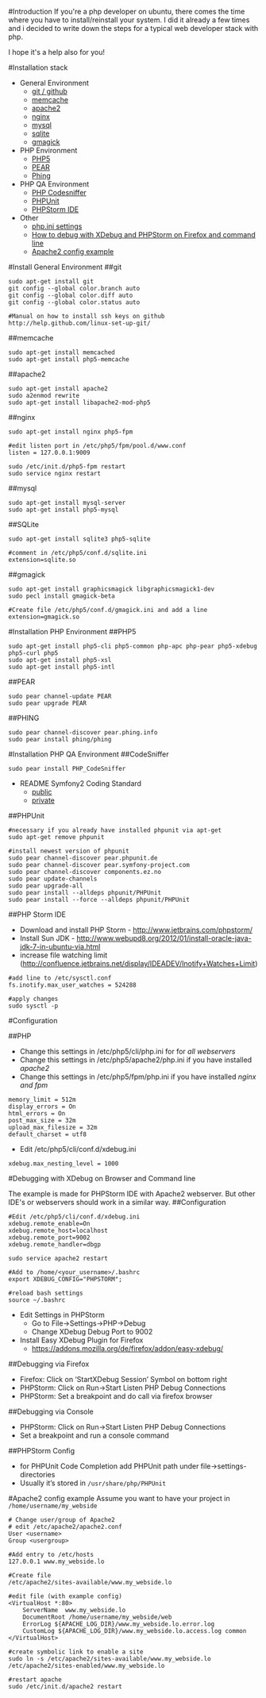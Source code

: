 #Introduction
If you're a php developer on ubuntu, there comes the time where you have to install/reinstall your system.
I did it already a few times and i decided to write down the steps for a typical web developer stack with php.

I hope it's a help also for you!

#Installation stack
* General Environment
    * [git / github](#git)
    * [memcache](#memcache)
    * [apache2](#apache2)
    * [nginx](#nginx)
    * [mysql](#mysql)
    * [sqlite](#sqlite)
    * [gmagick](#gmagick)
* PHP Environment
    * [PHP5](#php)
    * [PEAR](#pear)
    * [Phing](#phing)
* PHP QA Environment
    * [PHP Codesniffer](#php-codesniffer)
    * [PHPUnit](#phpunit)
    * [PHPStorm IDE](#phpstorm)
* Other
    * [php.ini settings](#php-ini)
    * [How to debug with XDebug and PHPStorm on Firefox and command line](#debugging-with-phpstorm)
    * [Apache2 config example](#apache2-config-example)

#Install General Environment
<a name="git"></a>
##git
```shell
sudo apt-get install git
git config --global color.branch auto
git config --global color.diff auto
git config --global color.status auto

#Manual on how to install ssh keys on github http://help.github.com/linux-set-up-git/
```
<a name="memcache"></a>
##memcache
```shell
sudo apt-get install memcached
sudo apt-get install php5-memcache
```

<a name="apache2"></a>
##apache2
```shell
sudo apt-get install apache2
sudo a2enmod rewrite
sudo apt-get install libapache2-mod-php5
```

<a name="nginx"></a>
##nginx
```shell
sudo apt-get install nginx php5-fpm

#edit listen port in /etc/php5/fpm/pool.d/www.conf
listen = 127.0.0.1:9009

sudo /etc/init.d/php5-fpm restart
sudo service nginx restart
```

<a name="mysql"></a>
##mysql
```shell
sudo apt-get install mysql-server
sudo apt-get install php5-mysql
```

<a name="sqlite"></a>
##SQLite
```shell
sudo apt-get install sqlite3 php5-sqlite

#comment in /etc/php5/conf.d/sqlite.ini
extension=sqlite.so
```

<a name="gmagick"></a>
##gmagick
```shell
sudo apt-get install graphicsmagick libgraphicsmagick1-dev
sudo pecl install gmagick-beta

#Create file /etc/php5/conf.d/gmagick.ini and add a line 
extension=gmagick.so
```

#Installation PHP Environment
<a name="php"></a>
##PHP5
```shell
sudo apt-get install php5-cli php5-common php-apc php-pear php5-xdebug php5-curl php5
sudo apt-get install php5-xsl
sudo apt-get install php5-intl
```

<a name="pear"></a>
##PEAR
```shell
sudo pear channel-update PEAR
sudo pear upgrade PEAR
```

<a name="phing"></a>
##PHING
```shell
sudo pear channel-discover pear.phing.info
sudo pear install phing/phing
```

#Installation PHP QA Environment
<a name="php-codesniffer"></a>
##CodeSniffer
```shell
sudo pear install PHP_CodeSniffer
```

* README Symfony2 Coding Standard
    * [public](https://github.com/opensky/Symfony2-coding-standard)
    * [private](https://github.com/nzzdev/Symfony2-coding-standard/blob/master/README.md)

<a name="phpunit"></a>
##PHPUnit
```shell
#necessary if you already have installed phpunit via apt-get
sudo apt-get remove phpunit

#install newest version of phpunit
sudo pear channel-discover pear.phpunit.de
sudo pear channel-discover pear.symfony-project.com
sudo pear channel-discover components.ez.no
sudo pear update-channels
sudo pear upgrade-all
sudo pear install --alldeps phpunit/PHPUnit
sudo pear install --force --alldeps phpunit/PHPUnit
``` 

<a name="phpstorm"></a>
##PHP Storm IDE
* Download and install PHP Storm - http://www.jetbrains.com/phpstorm/
* Install Sun JDK - http://www.webupd8.org/2012/01/install-oracle-java-jdk-7-in-ubuntu-via.html
* increase file watching limit (http://confluence.jetbrains.net/display/IDEADEV/Inotify+Watches+Limit)

```shell
#add line to /etc/sysctl.conf
fs.inotify.max_user_watches = 524288

#apply changes
sudo sysctl -p
```

#Configuration

<a name="php-ini"></a>
##PHP
* Change this settings in /etc/php5/cli/php.ini for for *all webservers*
* Change this settings in /etc/php5/apache2/php.ini if you have installed *apache2*
* Change this settings in /etc/php5/fpm/php.ini if you have installed *nginx and fpm*

```shell
memory_limit = 512m
display_errors = On
html_errors = On
post_max_size = 32m
upload_max_filesize = 32m
default_charset = utf8
```

* Edit /etc/php5/cli/conf.d/xdebug.ini

```shell
xdebug.max_nesting_level = 1000
```

<a name="debugging-with-phpstorm"></a>
#Debugging with XDebug on Browser and Command line

The example is made for PHPStorm IDE with Apache2 webserver. But other IDE's or webservers should work in a similar way.
##Configuration
```shell
#Edit /etc/php5/cli/conf.d/xdebug.ini
xdebug.remote_enable=On
xdebug.remote_host=localhost
xdebug.remote_port=9002
xdebug.remote_handler=dbgp

sudo service apache2 restart

#Add to /home/<your_username>/.bashrc
export XDEBUG_CONFIG="PHPSTORM";

#reload bash settings
source ~/.bashrc
```
* Edit Settings in PHPStorm
    * Go to File->Settings->PHP->Debug
    * Change XDebug Debug Port to 9002
* Install Easy XDebug Plugin for Firefox
    * https://addons.mozilla.org/de/firefox/addon/easy-xdebug/

##Debugging via Firefox
* Firefox: Click on ‘StartXDebug Session’ Symbol on bottom right
* PHPStorm: Click on Run->Start Listen PHP Debug Connections
* PHPStorm: Set a breakpoint and do call via firefox browser

##Debugging via Console
* PHPStorm: Click on Run->Start Listen PHP Debug Connections
* Set a breakpoint and run a console command

##PHPStorm Config
* for PHPUnit Code Completion add PHPUnit path under file->settings-directories
* Usually it’s stored in `/usr/share/php/PHPUnit`

<a name="apache2-config-example"></a>
#Apache2 config example
Assume you want to have your project in `/home/username/my_webside`

```shell
# Change user/group of Apache2
# edit /etc/apache2/apache2.conf
User <username>
Group <usergroup>

#Add entry to /etc/hosts
127.0.0.1 www.my_webside.lo

#Create file 
/etc/apache2/sites-available/www.my_webside.lo

#edit file (with example config)
<VirtualHost *:80>
    ServerName  www.my_webside.lo
    DocumentRoot /home/username/my_webside/web
    ErrorLog ${APACHE_LOG_DIR}/www.my_webside.lo.error.log
    CustomLog ${APACHE_LOG_DIR}/www.my_webside.lo.access.log common
</VirtualHost>

#create symbolic link to enable a site
sudo ln -s /etc/apache2/sites-available/www.my_webside.lo /etc/apache2/sites-enabled/www.my_webside.lo

#restart apache
sudo /etc/init.d/apache2 restart
```